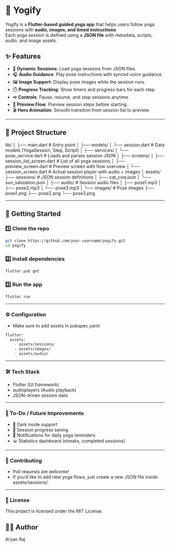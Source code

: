 # 🧘 Yogify

Yogify is a **Flutter-based guided yoga app** that helps users follow yoga sessions with **audio, images, and timed instructions**.  
Each yoga session is defined using a **JSON file** with metadata, scripts, audio, and image assets.  

## ✨ Features
- 📂 **Dynamic Sessions**: Load yoga sessions from JSON files.
- 🎧 **Audio Guidance**: Play pose instructions with synced voice guidance.
- 🖼️ **Image Support**: Display pose images while the session runs.
- ⏱️ **Progress Tracking**: Show timers and progress bars for each step.
- ⏯️ **Controls**: Pause, resume, and stop sessions anytime.
- 📑 **Preview Flow**: Preview session steps before starting.
- 🎬 **Hero Animation**: Smooth transition from session list to preview.

---

## 📂 Project Structure

lib/
│
├── main.dart # Entry point
│
├── models/
│ └── session.dart # Data models (YogaSession, Step, Script)
│
├── services/
│ └── pose_service.dart # Loads and parses session JSON
│
├── screens/
│ ├── session_list_screen.dart # List of all yoga sessions
│ ├── preview_screen.dart # Preview screen with flow overview
│ └── session_screen.dart # Actual session player with audio + images
│
assets/
├── sessions/ # JSON session definitions
│ ├── cat_cow.json
│ └── sun_salutation.json
│
├── audio/ # Session audio files
│ ├── pose1.mp3
│ ├── pose2.mp3
│ └── pose3.mp3
│
└── images/ # Pose images
├── pose1.png
├── pose2.png
└── pose3.png

---

## 🚀 Getting Started

### 1️⃣ Clone the repo
```bash
git clone https://github.com/your-username/yogify.git
cd yogify
```

### 2️⃣ Install dependencies
```bash
flutter pub get
```

### 3️⃣ Run the app
```bash
flutter run
```

---

### ⚙️ Configuration
- Make sure to add assets in pubspec.yaml:
```bash
flutter:
  assets:
    - assets/sessions/
    - assets/images/
    - assets/audio/
```

---

### 🛠️ Tech Stack
- Flutter (UI framework)
- audioplayers (Audio playback)
- JSON-driven session data

---

### 📌 To-Do / Future Improvements
- 🌙 Dark mode support
- 📱 Session progress saving
- 🔔 Notifications for daily yoga reminders
- 📊 Statistics dashboard (streaks, completed sessions)

---

### 🤝 Contributing
- Pull requests are welcome!
- If you’d like to add new yoga flows, just create a new JSON file inside assets/sessions/.

---

### 📜 License
This project is licensed under the MIT License.

## 👨‍💻 Author
Aryan Raj
